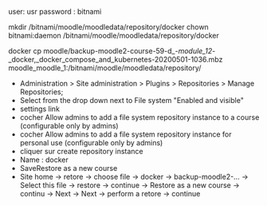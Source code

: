 user: usr
password : bitnami

mkdir /bitnami/moodle/moodledata/repository/docker
chown bitnami:daemon /bitnami/moodle/moodledata/repository/docker

docker cp moodle/backup-moodle2-course-59-d_-_module_12_-_docker,_docker_compose_and_kubernetes-20200501-1036.mbz moodle_moodle_1:/bitnami/moodle/moodledata/repository/

- Administration > Site administration > Plugins > Repositories > Manage Repositories;
- Select from the drop down next to File system "Enabled and visible"
- settings link
- cocher Allow admins to add a file system repository instance to a course (configurable only by admins)
- cocher Allow admins to add a file system repository instance for personal use (configurable only by admins)
- cliquer sur create repository instance
- Name : docker
- SaveRestore as a new course
- Site home -> retore -> choose file -> docker -> backup-moodle2-... -> Select this file -> restore -> continue -> Restore as a new course -> continu -> Next -> Next -> perform a retore -> continue
